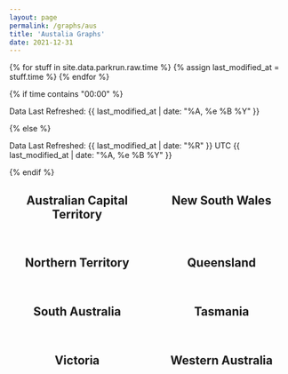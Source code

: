 ```yaml
---
layout: page
permalink: /graphs/aus
title: 'Austalia Graphs'
date: 2021-12-31
---
```


{% for stuff in site.data.parkrun.raw.time %}
{% assign last_modified_at = stuff.time %}
{% endfor %}

{% if time contains "00:00" %}
  <p class="author_title" id="lastupdated" datetime="{{ last_modified_at | date_to_xmlschema }}">Data Last Refreshed: {{ last_modified_at | date: "%A, %e&nbsp;%B&nbsp;%Y" }}</p>
{% else %}
  <p class="author_title" id="lastupdated" datetime="{{ last_modified_at | date_to_xmlschema }}">Data Last Refreshed: {{ last_modified_at | date: "%R" }} UTC {{ last_modified_at | date: "%A, %e&nbsp;%B&nbsp;%Y" }}</p>
{% endif %}
<script>
    let options = { weekday: 'long', year: 'numeric', month: 'long', day: 'numeric', timeZoneName: 'short', hour:'2-digit', minute:'2-digit'};
    var last_modified_at = new Date("{{ last_modified_at }}").getTime();
    var lm_date = new Date(last_modified_at)
    var out = lm_date.toLocaleString('default', options);
    document.getElementById("lastupdated").innerHTML = 'Data Last Refreshed: ' + out
</script>

<script src="https://cdnjs.cloudflare.com/ajax/libs/Chart.js/3.5.1/chart.js" integrity="sha512-b3xr4frvDIeyC3gqR1/iOi6T+m3pLlQyXNuvn5FiRrrKiMUJK3du2QqZbCywH6JxS5EOfW0DY0M6WwdXFbCBLQ==" crossorigin="anonymous" referrerpolicy="no-referrer"></script>
<script src="https://cdn.jsdelivr.net/npm/chartjs-adapter-date-fns/dist/chartjs-adapter-date-fns.bundle.min.js"></script>

<style>
    .grid {
            display: grid;
            text-align: center;
            grid-gap: 1rem;
            grid-auto-flow: dense
        }
    #countrytable {
        grid-template-columns: repeat(2, minmax(0, 1fr));
    }
    @media (max-width: 670px) {
        #countrytable {
        grid-template-columns: repeat(1, minmax(0, 1fr));
    }
    }
</style>
<div>
    <canvas id="ausChart"></canvas>
</div>
<div class="grid" id="countrytable">
    <div>
        <h2>Australian Capital Territory</h2>
        <canvas id="actChart"></canvas>
    </div>
    <div>
        <h2>New South Wales</h2>
        <canvas id="nswChart"></canvas>
    </div>
    <div>
        <h2>Northern Territory</h2>
        <canvas id="ntChart"></canvas>
    </div>
    <div>
        <h2>Queensland</h2>
        <canvas id="qldChart"></canvas>
    </div>
    <div>
        <h2>South Australia</h2>
        <canvas id="saChart"></canvas>
    </div>
    <div>
        <h2>Tasmania</h2>
        <canvas id="tasChart"></canvas>
    </div>
    <div>
        <h2>Victoria</h2>
        <canvas id="vicChart"></canvas>
    </div>
    <div>
        <h2>Western Australia</h2>
        <canvas id="waChart"></canvas>
    </div>
</div>
<script>
const ausdata = {{ site.data.parkrun.history.australia | jsonify }}
const ausconfig = {
    type: 'line',
    data: {
        datasets:[{
            label: 'parkrunning',
            backgroundColor: '#7CB342',
            borderColor: '#7CB342',
            data: ausdata,
            parsing: {
                yAxisKey: 'parkrunning',
                xAxisKey: 'time'
            }
        },{
            label: 'junior parkrunning',
            backgroundColor: '#0288D1',
            borderColor: '#0288D1',
            data: ausdata,
            parsing: {
                yAxisKey: 'junior parkrunning',
                xAxisKey: 'time'
            }
        },{
            label: '5k Cancellations',
            backgroundColor: '#A52714',
            borderColor: '#A52714',
            data: ausdata,
            parsing: {
                yAxisKey: '5k Cancellations',
                xAxisKey: 'time'
            }
        },{
            label: 'junior Cancellations',
            backgroundColor: '#1A237E',
            borderColor: '#1A237E',
            data: ausdata,
            parsing: {
                yAxisKey: 'junior Cancellations',
                xAxisKey: 'time'
            }
        }]
    },
    options: {
        scales: {
            x: {
                type: 'time',
            },
            y: {
                beginAtZero: true,
                ticks: {
                    precision: 0
                }
            }
        },
        aspectRatio: 1.75,
    }
};
var ausChart = new Chart(
    document.getElementById('ausChart'),
    ausconfig
);
const actdata = {{ site.data.parkrun.history.aus.act | jsonify }}
const actconfig = {
    type: 'line',
    data: {
        datasets:[{
            label: 'parkrunning',
            backgroundColor: '#7CB342',
            borderColor: '#7CB342',
            data: actdata,
            parsing: {
                yAxisKey: 'parkrunning',
                xAxisKey: 'time'
            }
        },{
            //label: 'junior parkrunning',
            //backgroundColor: '#0288D1',
            //borderColor: '#0288D1',
            //data: actdata,
            //parsing: {
                //yAxisKey: 'junior parkrunning',
                //xAxisKey: 'time'
            //}
        //},{
            label: '5k Cancellations',
            backgroundColor: '#A52714',
            borderColor: '#A52714',
            data: actdata,
            parsing: {
                yAxisKey: '5k Cancellations',
                xAxisKey: 'time'
            }
        }//,{
            //label: 'junior Cancellations',
            //backgroundColor: '#1A237E',
            //borderColor: '#1A237E',
            //data: actdata,
            //parsing: {
                //yAxisKey: 'junior Cancellations',
                //xAxisKey: 'time'
            //}
        //}
        ]
    },
    options: {
        scales: {
            x: {
                type: 'time',
            },
            y: {
                beginAtZero: true,
                ticks: {
                    precision: 0
                }
            }
        },
        aspectRatio: 1.5,
    }
};
var actChart = new Chart(
    document.getElementById('actChart'),
    actconfig
);
const nswdata = {{ site.data.parkrun.history.aus.nsw | jsonify }}
const nswconfig = {
    type: 'line',
    data: {
        datasets:[{
            label: 'parkrunning',
            backgroundColor: '#7CB342',
            borderColor: '#7CB342',
            data: nswdata,
            parsing: {
                yAxisKey: 'parkrunning',
                xAxisKey: 'time'
            }
        //},{
        //    label: 'junior parkrunning',
        //    backgroundColor: '#0288D1',
        //    borderColor: '#0288D1',
        //    data: nswdata,
        //    parsing: {
        //        yAxisKey: 'junior parkrunning',
        //        xAxisKey: 'time'
        //    }
        },{
            label: '5k Cancellations',
            backgroundColor: '#A52714',
            borderColor: '#A52714',
            data: nswdata,
            parsing: {
                yAxisKey: '5k Cancellations',
                xAxisKey: 'time'
            }
        }//,{
        //    label: 'junior Cancellations',
        //    backgroundColor: '#1A237E',
        //    borderColor: '#1A237E',
        //    data: nswdata,
        //    parsing: {
        //        yAxisKey: 'junior Cancellations',
        //        xAxisKey: 'time'
        //    }
        //}
        ]
    },
    options: {
        scales: {
            x: {
                type: 'time',
            },
            y: {
                beginAtZero: true,
                ticks: {
                    precision: 0
                }
            }
        },
        aspectRatio: 1.5,
    }
};
var nswChart = new Chart(
    document.getElementById('nswChart'),
    nswconfig
);
const ntdata = {{ site.data.parkrun.history.aus.nt | jsonify }}
const ntconfig = {
    type: 'line',
    data: {
        datasets:[{
            label: 'parkrunning',
            backgroundColor: '#7CB342',
            borderColor: '#7CB342',
            data: ntdata,
            parsing: {
                yAxisKey: 'parkrunning',
                xAxisKey: 'time'
            }
        },{
        //    label: 'junior parkrunning',
        //    backgroundColor: '#0288D1',
        //    borderColor: '#0288D1',
        //    data: ntdata,
        //    parsing: {
        //        yAxisKey: 'junior parkrunning',
        //        xAxisKey: 'time'
        //    }
        //},{
            label: '5k Cancellations',
            backgroundColor: '#A52714',
            borderColor: '#A52714',
            data: ntdata,
            parsing: {
                yAxisKey: '5k Cancellations',
                xAxisKey: 'time'
            }
        }//,{
        //    label: 'junior Cancellations',
        //    backgroundColor: '#1A237E',
        //    borderColor: '#1A237E',
        //    data: ntdata,
        //    parsing: {
        //        yAxisKey: 'junior Cancellations',
        //        xAxisKey: 'time'
        //    }
        //}
        ]
    },
    options: {
        scales: {
            x: {
                type: 'time',
            },
            y: {
                beginAtZero: true,
                ticks: {
                    precision: 0
                }
            }
        },
        aspectRatio: 1.5,
    }
};
var ntChart = new Chart(
    document.getElementById('ntChart'),
    ntconfig
);
const qlddata = {{ site.data.parkrun.history.aus.qld | jsonify }}
const qldconfig = {
    type: 'line',
    data: {
        datasets:[{
            label: 'parkrunning',
            backgroundColor: '#7CB342',
            borderColor: '#7CB342',
            data: qlddata,
            parsing: {
                yAxisKey: 'parkrunning',
                xAxisKey: 'time'
            }
        },{
            label: 'junior parkrunning',
            backgroundColor: '#0288D1',
            borderColor: '#0288D1',
            data: qlddata,
            parsing: {
                yAxisKey: 'junior parkrunning',
                xAxisKey: 'time'
            }
        },{
            label: '5k Cancellations',
            backgroundColor: '#A52714',
            borderColor: '#A52714',
            data: qlddata,
            parsing: {
                yAxisKey: '5k Cancellations',
                xAxisKey: 'time'
            }
        },{
            label: 'junior Cancellations',
            backgroundColor: '#1A237E',
            borderColor: '#1A237E',
            data: qlddata,
            parsing: {
                yAxisKey: 'junior Cancellations',
                xAxisKey: 'time'
            }
        }]
    },
    options: {
        scales: {
            x: {
                type: 'time',
            },
            y: {
                beginAtZero: true,
                ticks: {
                    precision: 0
                }
            }
        },
        aspectRatio: 1.5,
    }
};
var qldChart = new Chart(
    document.getElementById('qldChart'),
    qldconfig
);
const sadata = {{ site.data.parkrun.history.aus.sa | jsonify }}
const saconfig = {
    type: 'line',
    data: {
        datasets:[{
            label: 'parkrunning',
            backgroundColor: '#7CB342',
            borderColor: '#7CB342',
            data: sadata,
            parsing: {
                yAxisKey: 'parkrunning',
                xAxisKey: 'time'
            }
        },{
            label: 'junior parkrunning',
            backgroundColor: '#0288D1',
            borderColor: '#0288D1',
            data: sadata,
            parsing: {
                yAxisKey: 'junior parkrunning',
                xAxisKey: 'time'
            }
        },{
            label: '5k Cancellations',
            backgroundColor: '#A52714',
            borderColor: '#A52714',
            data: sadata,
            parsing: {
                yAxisKey: '5k Cancellations',
                xAxisKey: 'time'
            }
        },{
            label: 'junior Cancellations',
            backgroundColor: '#1A237E',
            borderColor: '#1A237E',
            data: sadata,
            parsing: {
                yAxisKey: 'junior Cancellations',
                xAxisKey: 'time'
            }
        }]
    },
    options: {
        scales: {
            x: {
                type: 'time',
            },
            y: {
                beginAtZero: true,
                ticks: {
                    precision: 0
                }
            }
        },
        aspectRatio: 1.5,
    }
};
var saChart = new Chart(
    document.getElementById('saChart'),
    saconfig
);
const tasdata = {{ site.data.parkrun.history.aus.tas | jsonify }}
const tasconfig = {
    type: 'line',
    data: {
        datasets:[{
            label: 'parkrunning',
            backgroundColor: '#7CB342',
            borderColor: '#7CB342',
            data: tasdata,
            parsing: {
                yAxisKey: 'parkrunning',
                xAxisKey: 'time'
            }
        //},{
        //    label: 'junior parkrunning',
        //    backgroundColor: '#0288D1',
        //    borderColor: '#0288D1',
        //    data: tasdata,
        //    parsing: {
        //        yAxisKey: 'junior parkrunning',
        //        xAxisKey: 'time'
        //    }
        },{
            label: '5k Cancellations',
            backgroundColor: '#A52714',
            borderColor: '#A52714',
            data: tasdata,
            parsing: {
                yAxisKey: '5k Cancellations',
                xAxisKey: 'time'
            }
        }//,{
        //    label: 'junior Cancellations',
        //    backgroundColor: '#1A237E',
        //    borderColor: '#1A237E',
        //    data: tasdata,
        //    parsing: {
        //        yAxisKey: 'junior Cancellations',
        //        xAxisKey: 'time'
        //    }
        //}
        ]
    },
    options: {
        scales: {
            x: {
                type: 'time',
            },
            y: {
                beginAtZero: true,
                ticks: {
                    precision: 0
                }
            }
        },
        aspectRatio: 1.5,
    }
};
var tasChart = new Chart(
    document.getElementById('tasChart'),
    tasconfig
);
const vicdata = {{ site.data.parkrun.history.aus.vic | jsonify }}
const vicconfig = {
    type: 'line',
    data: {
        datasets:[{
            label: 'parkrunning',
            backgroundColor: '#7CB342',
            borderColor: '#7CB342',
            data: vicdata,
            parsing: {
                yAxisKey: 'parkrunning',
                xAxisKey: 'time'
            }
        },{
            label: 'junior parkrunning',
            backgroundColor: '#0288D1',
            borderColor: '#0288D1',
            data: vicdata,
            parsing: {
                yAxisKey: 'junior parkrunning',
                xAxisKey: 'time'
            }
        },{
            label: '5k Cancellations',
            backgroundColor: '#A52714',
            borderColor: '#A52714',
            data: vicdata,
            parsing: {
                yAxisKey: '5k Cancellations',
                xAxisKey: 'time'
            }
        },{
            label: 'junior Cancellations',
            backgroundColor: '#1A237E',
            borderColor: '#1A237E',
            data: vicdata,
            parsing: {
                yAxisKey: 'junior Cancellations',
                xAxisKey: 'time'
            }
        }]
    },
    options: {
        scales: {
            x: {
                type: 'time',
            },
            y: {
                beginAtZero: true,
                ticks: {
                    precision: 0
                }
            }
        },
        aspectRatio: 1.5,
    }
};
var vicChart = new Chart(
    document.getElementById('vicChart'),
    vicconfig
);
const wadata = {{ site.data.parkrun.history.aus.wa | jsonify }}
const waconfig = {
    type: 'line',
    data: {
        datasets:[{
            label: 'parkrunning',
            backgroundColor: '#7CB342',
            borderColor: '#7CB342',
            data: wadata,
            parsing: {
                yAxisKey: 'parkrunning',
                xAxisKey: 'time'
            }
        },{
        //    label: 'junior parkrunning',
        //    backgroundColor: '#0288D1',
        //    borderColor: '#0288D1',
        //    data: wadata,
        //    parsing: {
        //        yAxisKey: 'junior parkrunning',
        //        xAxisKey: 'time'
        //    }
        //},{
            label: '5k Cancellations',
            backgroundColor: '#A52714',
            borderColor: '#A52714',
            data: wadata,
            parsing: {
                yAxisKey: '5k Cancellations',
                xAxisKey: 'time'
            }
        }//,{
        //    label: 'junior Cancellations',
        //    backgroundColor: '#1A237E',
        //    borderColor: '#1A237E',
        //    data: wadata,
        //    parsing: {
        //        yAxisKey: 'junior Cancellations',
        //        xAxisKey: 'time'
        //    }
        //}
        ]
    },
    options: {
        scales: {
            x: {
                type: 'time',
            },
            y: {
                beginAtZero: true,
                ticks: {
                    precision: 0
                }
            }
        },
        aspectRatio: 1.5,
    }
};
var waChart = new Chart(
    document.getElementById('waChart'),
    waconfig
);
</script>
